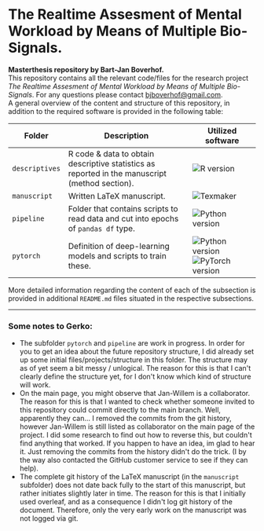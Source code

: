 # The Realtime Assesment of Mental Workload by Means of Multiple Bio-Signals.


**Masterthesis repository by Bart-Jan Boverhof.**  
This repository contains all the relevant code/files for the research project *The Realtime Assesment of Mental Workload by Means of Multiple Bio-Signals*. For any questions please contact bjboverhof@gmail.com.  
A general overview of the content and structure of this repository, in addition to the required software is provided in the following table:

| Folder | Description | Utilized software |
| ----------- | ----------- | ----------------- |
| `descriptives` | R code & data to obtain descriptive statistics as reported in the manuscript (method section). | ![R version](https://img.shields.io/badge/R-%33.6-blue) |
| `manuscript` | Written LaTeX manuscript. | ![Texmaker](https://img.shields.io/badge/Texmaker-%35.0-orange) |
| `pipeline` | Folder that contains scripts to read data and cut into epochs of `pandas df` type. | ![Python version](https://img.shields.io/badge/Python-%33.9-yellow) |
| `pytorch` | Definition of deep-learning models and scripts to train these. | ![Python version](https://img.shields.io/badge/Python-%33.9-yellow) ![PyTorch version](https://img.shields.io/badge/PyTorch-%31.7-green) | 

More detailed information regarding the content of each of the subsection is provided in additional `README.md` files situated in the respective subsections.

---
### Some notes to Gerko: 
- The subfolder `pytorch` and `pipeline` are work in progress. In order for you to get an idea about the future repository structure, I did already set up some initial files/projects/structure in this folder. The structure may as of yet seem a bit messy / unlogical. The reason for this is that I can't clearly define the structure yet, for I don't know which kind of structure will work. 
- On the main page, you might observe that Jan-Willem is a collaborator. The reason for this is that I wanted to check whether someone invited to this repository could commit directly to the main branch. Well, apparently they can... I removed the commits from the git history, however Jan-Willem is still listed as collaborator on the main page of the project. I did some research to find out how to reverse this, but couldn't find anything that worked. If you happen to have an idea, im glad to hear it. Just removing the commits from the history didn't do the trick. (I by the way also contacted the GitHub customer service to see if they can help).
- The complete git history of the LaTeX manuscript (in the `manuscript` subfolder) does not date back fully to the start of this manuscript, but rather initiates slightly later in time. The reason for this is that I initially used overleaf, and as a consequence I didn't log git history of the document. Therefore, only the very early work on the manuscript was not logged via git. 
